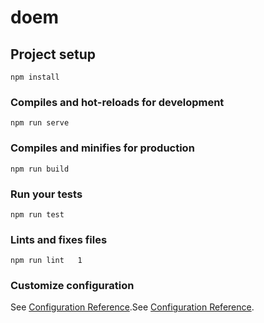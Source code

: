 # doem

## Project setup
```
npm install
```

### Compiles and hot-reloads for development
```
npm run serve
```

### Compiles and minifies for production
```
npm run build
```

### Run your tests
```
npm run test
```

### Lints and fixes files
```
npm run lint   1
```

### Customize configuration
See [Configuration Reference](https://cli.vuejs.org/config/).See [Configuration Reference](https://cli.vuejs.org/config/).
